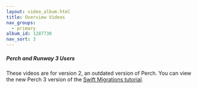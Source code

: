 ```yaml
---
layout: video_album.html
title: Overview Videos
nav_groups:
  - primary
album_id: 1287730
nav_sort: 3
---
```


<div class="callout success">
  <h5>Perch and Runway 3 Users</h5>
  <p>These videos are for version 2, an outdated version of Perch. You can view the new Perch 3 version of the <a href="/video/getting-started/">Swift Migrations tutorial</a>.</p>
</div>